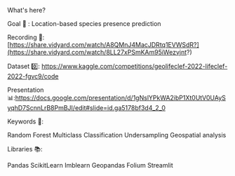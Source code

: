 What's here?

Goal 🎯 : Location-based species presence prediction

Recording 🎥: [https://share.vidyard.com/watch/A8QMnJ4MacJDRtq1EVWSdR?](https://share.vidyard.com/watch/8LL27xPSmKAm95iWezvjnt?)

Dataset 0️⃣: https://www.kaggle.com/competitions/geolifeclef-2022-lifeclef-2022-fgvc9/code

Presentation 📊:https://docs.google.com/presentation/d/1gNslYPkWA2ibP1Xt0UtV0UAySyqhD7ScnnLrB8PmBJI/edit#slide=id.ga5178bf3d4_2_0

Keywords 🔑:

Random Forest
Multiclass Classification
Undersampling
Geospatial analysis


Libraries 📚:

Pandas
ScikitLearn
Imblearn
Geopandas
Folium
Streamlit
